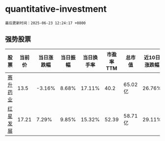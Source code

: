 # quantitative-investment

`最后更新时间：2025-06-23 12:24:17 +0800`

## 强势股票

|股票|当前价|当日涨跌幅|当日振幅|当日换手率|市盈率TTM|总市值|近10日涨跌幅|
|----|----|----|----|----|----|----|----|
|[赛升药业](https://xueqiu.com/S/SZ300485)|13.5|-3.16%|8.68%|17.11%|40.2|65.02亿|26.76%|
|[红星发展](https://xueqiu.com/S/SH600367)|17.21|7.29%|9.85%|15.32%|52.39|58.71亿|29.11%|
